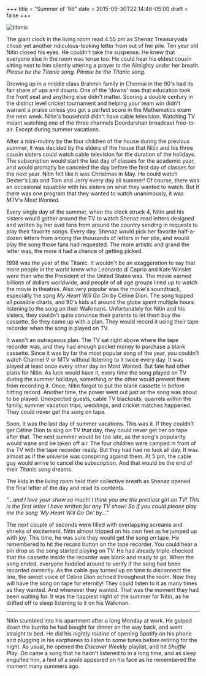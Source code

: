 +++
title = "Summer of '98"
date = 2015-09-30T22:14:48-05:00
draft = false
+++

![titanic](/../../img//titanic.png)

The giant clock in the living room read 4.55 pm as Shenaz Treasuryvala chose yet another ridiculous-looking letter from out of her pile. Ten year old Nitin closed his eyes. He couldn't take the suspense. He knew that everyone else in the room was tense too. He could hear his eldest cousin sitting next to him silently uttering a prayer to the Almighty under her breath. *Please be the Titanic song. Please be the Titanic song.*

Growing up in a middle class Brahmin family in Chennai in the 90's had its fair share of ups and downs. One of the 'downs' was that education took the front seat and anything else didn't matter. Scoring a double century in the district level cricket tournament and helping your team win didn't warrant a praise unless you got a perfect score in the Mathematics exam the next week. Nitin's household didn't have cable television. Watching TV meant watching one of the three channels Doordarshan broadcast free-to-air. Except during summer vacations.

After a mini-mutiny by the four children of the house during the previous summer, it was decided by the elders of the house that Nitin and his three cousin sisters could watch cable television for the duration of the holidays. The subscription would start the last day of classes for the academic year, and would promptly be canceled the day before the first day of classes for the next year. Nitin felt like it was Christmas in May. He could watch Dexter's Lab and Tom and Jerry every day all summer! Of course, there was an occasional squabble with his sisters on what they wanted to watch. But if there was one program that they wanted to watch unanimously, it was *MTV's Most Wanted.*

Every single day of the summer, when the clock struck 4, Nitin and his sisters would gather around the TV to watch Shenaz read letters designed and written by her avid fans from around the country sending in requests to play their favorite songs. Every day, Shenaz would pick her favorite half-a-dozen letters from among the thousands of letters in her pile, and would play the song those fans had requested. The more artistic and grand the letter was, the more it had a chance of getting picked.

1998 was the year of the Titanic. It wouldn't be an exaggeration to say that more people in the world knew who Leonardo di Caprio and Kate Winslet were than who the President of the United States was. The movie earned billions of dollars worldwide, and people of all age groups lined up to watch the movie in theatres. Also very popular was the movie's soundtrack, especially the song *My Heart Will Go On* by Céline Dion. The song topped all possible charts, and 90's kids all around the globe spent multiple hours listening to the song on their Walkmans. Unfortunately for Nitin and his sisters, they couldn't quite convince their parents to let them buy the cassette. So they came up with a plan. They would record it using their tape recorder when the song is played on TV.

It wasn't an outrageous plan. The TV sat right above where the tape recorder was, and they had enough pocket money to purchase a blank cassette. Since it was by far the most popular song of the year, you couldn't watch Channel V or MTV without listening to it twice every day. It was played at least once every other day on Most Wanted. But fate had other plans for Nitin. As luck would have it, every time the song played on TV during the summer holidays, something or the other would prevent them from recording it. Once, Nitin forgot to put the blank cassette in before hitting record. Another time, the power went out just as the song was about to be played. Unexpected guests, cable TV blackouts, quarrels within the family, summer vacation trips, weddings, and cricket matches happened. They could never get the song on tape.

Soon, it was the last day of summer vacations. This was it. If they couldn't get Céline Dion to sing on TV that day, they could never get her on tape after that. The next summer would be too late, as the song's popularity would wane and be taken off air. The four children were camped in front of the TV with the tape recorder ready. But they had had no luck all day. It was almost as if the universe was conspiring against them. At 5 pm, the cable guy would arrive to cancel the subscription. And that would be the end of their *Titanic* song dreams.

The kids in the living room held their collective breath as Shenaz opened the final letter of the day and read its contents.

*"...and I love your show so much! I think you are the prettiest girl on TV! This is the first letter I have written for any TV show! So if you could please play me the song 'My Heart Will Go On' by..."*

The next couple of seconds were filled with overlapping screams and shrieks of excitement. Nitin almost tripped on his own feet as he jumped up with joy. This time, he was sure they would get the song on tape. He remembered to hit the record button on the tape recorder. You could hear a pin drop as the song started playing on TV. He had already triple-checked that the cassette inside the recorder was blank and ready to go. When the song ended, everyone huddled around to verify if the song had been recorded correctly. As the cable guy turned up on time to disconnect the line, the sweet voice of Céline Dion echoed throughout the room. Now they will have the song on tape for eternity! They could listen to it as many times as they wanted. And whenever they wanted. That was the moment they had been waiting for. It was the happiest night of the summer for Nitin, as he drifted off to sleep listening to it on his Walkman.

-----------------------------------------------------------------------------------------------

Nitin stumbled into his apartment after a long Monday at work. He gulped down the burrito he had bought for dinner on the way back, and went straight to bed. He did his nightly routine of opening Spotify on his phone and plugging in his earphones to listen to some tunes before retiring for the night. As usual, he opened the *Discover Weekly* playlist, and hit *Shuffle Play*. On came a song that he hadn't listened to in a long time, and as sleep engulfed him, a hint of a smile appeared on his face as he remembered the moment many summers ago.